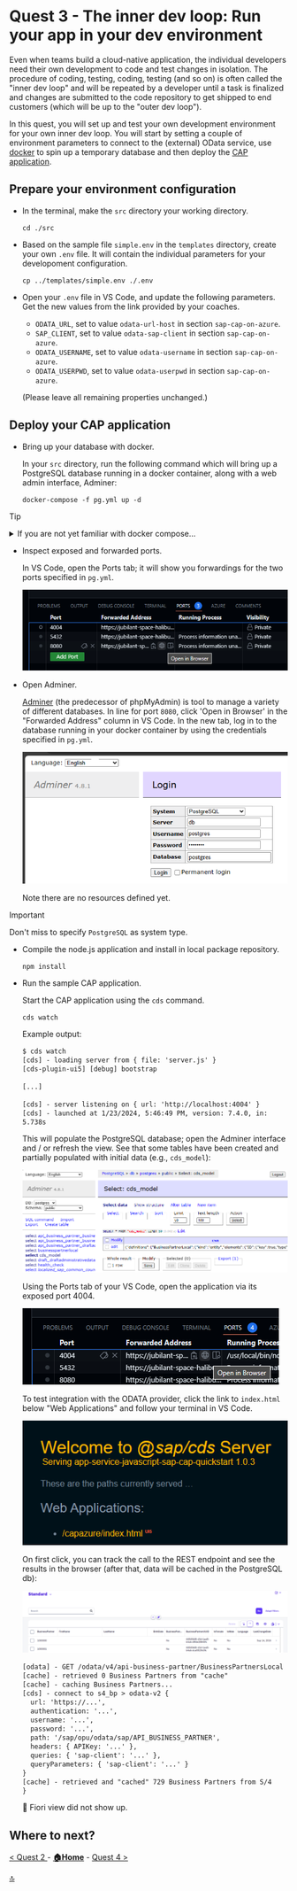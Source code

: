 # Quest 3 - The inner dev loop: Run your app in your dev environment

Even when teams build a cloud-native application, the individual developers need their own development to code and test changes in isolation. The procedure of coding, testing, coding, testing (and so on) is often called the "inner dev loop" and will be repeated by a developer until a task is finalized and changes are submitted to the code repository to get shipped to end customers (which will be up to the "outer dev loop").

In this quest, you will set up and test your own development environment for your own inner dev loop. You will start by setting a couple of environment parameters to connect to the (external) OData service, use [docker](https://www.docker.com/) to spin up a temporary database and then deploy the [CAP application](https://cap.cloud.sap/docs/about/).

## Prepare your environment configuration
  
- In the terminal, make the `src` directory your working directory.
  ```
  cd ./src
  ```

- Based on the sample file `simple.env` in the `templates` directory, create your own `.env` file. It will contain the individual parameters for your developoment configuration. 
  ```
  cp ../templates/simple.env ./.env
  ```
  
- Open your `.env` file in VS Code, and update the following parameters. Get the new values from the link provided by your coaches. 
  - `ODATA_URL`, set to value `odata-url-host` in section `sap-cap-on-azure`.
  - `SAP_CLIENT`, set to value `odata-sap-client` in section `sap-cap-on-azure`.
  - `ODATA_USERNAME`, set to value `odata-username` in section `sap-cap-on-azure`.
  - `ODATA_USERPWD`, set to value `odata-userpwd` in section `sap-cap-on-azure`.

  (Please leave all remaining properties unchanged.)

## Deploy your CAP application 

- Bring up your database with docker.

  In your `src` directory, run the following command which will bring up a PostgreSQL database running in a docker container, along with a web admin interface, Adminer:
  ```
  docker-compose -f pg.yml up -d
  ```

> [!TIP]
> <details><summary>If you are not yet familiar with docker compose...</summary>
>  
> ...you might want to know that [Docker compose](https://docs.docker.com/compose/) is a tool to run applications consisting of multiple containers. You might want to inspect `pg.yml` to see how...
>  - ...a container named `db` is created to run the PostgreSQL database, based on container image `postgres:16-alpine` (lines 2-11) and with database, user name and password specified by the properties in lines 6-8.
>  - ...a container named `adminer` (lines 12-16); it will export port `8080` to make the container accessible from external networks.
> 
> </details>

- Inspect exposed and forwarded ports. 

  In VS Code, open the Ports tab; it will show you forwardings for the two ports specified in `pg.yml`. 

  ![](assets/2024-01-23-18-41-07.png)

- Open Adminer. 

  [Adminer](https://www.adminer.org/) (the predecessor of phpMyAdmin) is tool to manage a variety of different databases. In line for port `8080`, click 'Open in Browser' in the "Forwarded Address" column in VS Code. In the new tab, log in to the database running in your docker container by using the credentials specified in `pg.yml`. 
  
  ![](assets/2024-01-11-08-19-40.png)

  Note there are no resources defined yet.

> [!IMPORTANT]
> Don't miss to specify `PostgreSQL` as system type.

- Compile the node.js application and install in local package repository.

  ```
  npm install
  ```

- Run the sample CAP application.

  Start the CAP application using the `cds` command. 
  ```
  cds watch
  ```

  Example output:
  ```
  $ cds watch
  [cds] - loading server from { file: 'server.js' }
  [cds-plugin-ui5] [debug] bootstrap
  
  [...]

  [cds] - server listening on { url: 'http://localhost:4004' }
  [cds] - launched at 1/23/2024, 5:46:49 PM, version: 7.4.0, in: 5.738s
  ```

  This will populate the PostgreSQL database; open the Adminer interface and / or refresh the view. See that some tables have been created and partially populated with initial data (e.g., `cds_model`):

  ![](assets/2024-01-23-18-49-26.png)

  Using the Ports tab of your VS Code, open the application via its exposed port 4004.

  ![](assets/2024-01-23-18-49-52.png)

  To test integration with the ODATA provider, click the link to `index.html` below "Web Applications" and follow your terminal in VS Code. 
  
  ![](assets/2024-01-23-18-51-18.png)
  
  On first click, you can track the call to the REST endpoint and see the results in the browser (after that, data will be cached in the PostgreSQL db):

  ![](assets/2024-01-11-09-02-10.png)

  ```
  [odata] - GET /odata/v4/api-business-partner/BusinessPartnersLocal 
  [cache] - retrieved 0 Business Partners from "cache"
  [cache] - caching Business Partners...
  [cds] - connect to s4_bp > odata-v2 {
    url: 'https://...',
    authentication: '...',
    username: '...',
    password: '...',
    path: '/sap/opu/odata/sap/API_BUSINESS_PARTNER',
    headers: { APIKey: '...' },
    queries: { 'sap-client': '...' },
    queryParameters: { 'sap-client': '...' }
  }
  [cache] - retrieved and "cached" 729 Business Partners from S/4
  }
  ```
  
  :construction: Fiori view did not show up.

## Where to next?

[ < Quest 2 ](quest2.md) - **[🏠Home](../README.md)** - [ Quest 4 >](quest4.md)

[🔝](#)
